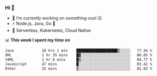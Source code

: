### Hi 👋

<!--
**nodejh/nodejh** is a ✨ _special_ ✨ repository because its `README.md` (this file) appears on your GitHub profile.

Here are some ideas to get you started:

- 🔭 I’m currently working on ...
- 🌱 I’m currently learning ...
- 👯 I’m looking to collaborate on ...
- 🤔 I’m looking for help with ...
- 💬 Ask me about ...
- 📫 How to reach me: ...
- 😄 Pronouns: ...
- ⚡ Fun fact: ...
-->

- 🔭 I’m currently working on something cool :wink:
- ⚡ Node.js, Java, Go :thought_balloon:
- 🤖 Serverless, Kubernetes, Cloud Native

📊 **This week I spent my time on**

<!--START_SECTION:waka-->

```txt
Java             18 hrs 1 min    ███████████████████▒░░░░░   77.44 %
XML              1 hr 35 mins    █▓░░░░░░░░░░░░░░░░░░░░░░░   06.85 %
YAML             1 hr 6 mins     █▒░░░░░░░░░░░░░░░░░░░░░░░   04.77 %
JavaScript       47 mins         █░░░░░░░░░░░░░░░░░░░░░░░░   03.41 %
Other            25 mins         ▒░░░░░░░░░░░░░░░░░░░░░░░░   01.82 %
```

<!--END_SECTION:waka-->


<!--
:traffic_light: **Visitors**

![visitors](https://visitor-badge.glitch.me/badge?page_id=nodejh.nodejh)
-->
